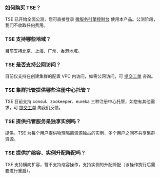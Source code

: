 ### 如何购买 TSE？
TSE 已开始全面公测，您可直接登录 [微服务引擎控制台](https://console.cloud.tencent.com/tse/registry?rid=1) 使用本产品。公测阶段，我们不收取任何费用。

### TSE 支持哪些地域？
目前支持北京、上海、广州、香港地域。

### TSE 是否支持公网访问？
目前仅支持在创建集群的配置 VPC 内访问，如需公网访问，可 [提交工单](https://console.cloud.tencent.com/workorder/category) 咨询。


### TSE 集群托管提供哪些注册中心托管？
TSE 目前支持 consul、zookeeper、eureka 三种注册中心托管，如您有其他需求，可 [提交工单](https://console.cloud.tencent.com/workorder/category) 向我们反馈。

### TSE 提供托管服务是独享实例吗？
提供。TSE 为每个用户提供物理隔离资源独占的实例，多个用户之间不共享集群资源。

### TSE 提供扩缩容、实例升配降配吗？
TSE 支持横向扩容，暂不支持缩容操作，支持实例的升配降配（该操作执行后需要进行重启）。
